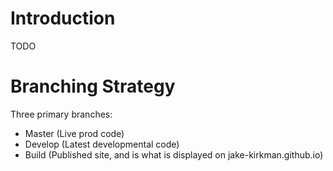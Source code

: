 # Introduction 

TODO

# Branching Strategy

Three primary branches:
- Master (Live prod code)
- Develop (Latest developmental code)
- Build (Published site, and is what is displayed on jake-kirkman.github.io)